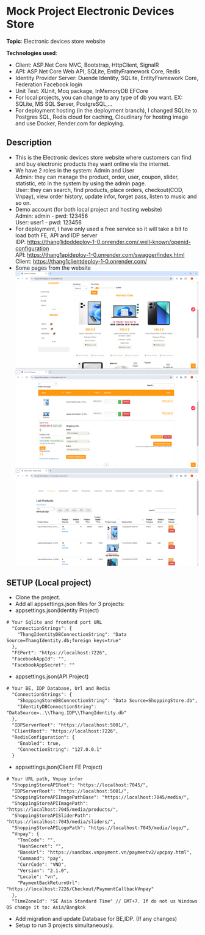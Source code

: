 # Mock Project Electronic Devices Store

**Topic**: Electronic devices store website

**Technologies used**:

- Client: ASP.Net Core MVC, Bootstrap, HttpClient, SignalR
- API: ASP.Net Core Web API, SQLite, EntityFramework Core, Redis
- Identity Provider Server: Duende Identity, SQLite, EntityFramework Core, Federation Facebook login
- Unit Test: XUnit, Moq package, InMemoryDB EFCore
- For local projects, you can change to any type of db you want. EX: SQLite, MS SQL Server, PostgreSQL,...
- For deployment hosting (in the deployment branch), I changed SQLite to Postgres SQL, Redis cloud for caching, Cloudinary for hosting image and use Docker, Render.com for deploying.

## Description

- This is the Electronic devices store website where customers can find and buy electronic products they want online via the internet.
- We have 2 roles in the system: Admin and User<br/>
    Admin: they can manage the product, order, user, coupon, slider, statistic, etc in the system by using the admin page.<br/>
    User: they can search, find products, place orders, checkout(COD, Vnpay), view order history, update infor, forget pass, listen to music and so on.
- Demo account (for both local project and hosting website) <br/>
  Admin: admin - pwd: 123456 <br/>
  User: user1 - pwd: 123456 <br/>
- For deployment, I have only used a free service so it will take a bit to load both FE, API and IDP server<br />
IDP: https://thang1idpddeploy-1-0.onrender.com/.well-known/openid-configuration<br />
API: https://thang1apideploy-1-0.onrender.com/swagger/index.html <br />
Client: https://thang1clientdeploy-1-0.onrender.com/
- Some pages from the website<br/>
    ![home](./Docs/images/home.PNG)
    ![cart](./Docs/images/cart.PNG)
    ![admin](./Docs/images/admin.PNG)
  

## SETUP (Local project)
- Clone the project.
- Add all appsettings.json files for 3 projects:
- appsettings.json(Identity Project)
```
# Your Sqlite and frontend port URL 
  "ConnectionStrings": {
    "ThangIdentityDBConnectionString": "Data Source=ThangIdentity.db;foreign keys=true"
  },
  "FEPort": "https://localhost:7226",
  "FacebookAppId": "",
  "FacebookAppSecret": ""
```
- appsettings.json(API Project)
```
# Your BE, IDP Database, Url and Redis
  "ConnectionStrings": {
    "ShoppingStoreDBConnectionString": "Data Source=ShoppingStore.db",
    "IdentityDBConnectionString": "DataSource=..\\Thang.IDP\\ThangIdentity.db"
  },
  "IDPServerRoot": "https://localhost:5001/",
  "ClientRoot": "https://localhost:7226",
  "RedisConfiguration": {
    "Enabled": true,
    "ConnectionString": "127.0.0.1"
  }
```
- appsettings.json(Client FE Project)
```
# Your URL path, Vnpay infor
  "ShoppingStoreAPIRoot": "https://localhost:7045/",
  "IDPServerRoot": "https://localhost:5001/",
  "ShoppingStoreAPIImagePathBase": "https://localhost:7045/media/",
  "ShoppingStoreAPIImagePath": "https://localhost:7045/media/products/",
  "ShoppingStoreAPISliderPath": "https://localhost:7045/media/sliders/",
  "ShoppingStoreAPILogoPath": "https://localhost:7045/media/logo/",
  "Vnpay": {
    "TmnCode": "",
    "HashSecret": "",
    "BaseUrl": "https://sandbox.vnpayment.vn/paymentv2/vpcpay.html",
    "Command": "pay",
    "CurrCode": "VND",
    "Version": "2.1.0",
    "Locale": "vn",
    "PaymentBackReturnUrl": "https://localhost:7226/Checkout/PaymentCallbackVnpay"
  },
  "TimeZoneId": "SE Asia Standard Time" // GMT+7. If do not us Windows OS change it to: Asia/Bangkok
```
- Add migration and update Database for BE,IDP. (If any changes)
- Setup to run 3 projects simultaneously.
